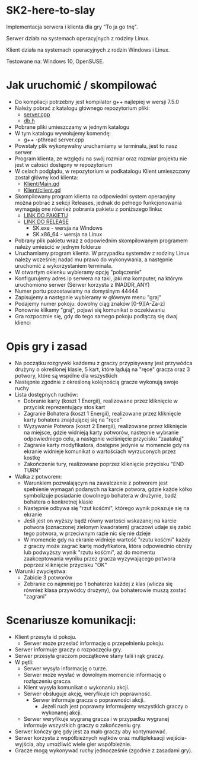 # SK2-here-to-slay
Implementacja serwera i klienta dla gry "To ja go tnę".

Serwer działa na systemach operacyjnych z rodziny Linux.

Klient działa na systemach operacyjnych z rodzin Windows i Linux.

Testowane na: Windows 10, OpenSUSE.

# Jak uruchomić / skompilować
- Do kompilacji potrzebny jest kompilator g++ najlepiej w wersji 7.5.0
- Należy pobrać z katalogu głównego repozytorium pliki:
  - [server.cpp](https://github.com/Wiktor-Jordeczka/SK2-here-to-slay/blob/main/server.cpp)
  - [db.h](https://github.com/Wiktor-Jordeczka/SK2-here-to-slay/blob/main/db.h)
- Pobrane pliki umieszczamy w jednym katalogu
- W tym katalogu wywołujemy komendę:
  - g++ -pthread server.cpp
- Powstały plik wykonywalny uruchamiamy w terminalu, jest to nasz serwer
- Program klienta, ze względu na swój rozmiar oraz rozmiar projektu nie jest w całości dostępny w repozytorium
- W celach podglądu, w repozytorium w podkatalogu Klient umieszczony został główny kod klienta:
  - [Klient/Main.gd](https://github.com/Wiktor-Jordeczka/SK2-here-to-slay/blob/main/Klient/Main.gd)
  - [Klient/client.gd](https://github.com/Wiktor-Jordeczka/SK2-here-to-slay/blob/main/Klient/client.gd)
- Skompilowany program klienta na odpowiedni system operacyjny można pobrać z sekcji Releases, jednak do pełnego funkcjonowania wymagają one również pobrania pakietu z poniższego linku:
  - [LINK DO PAKIETU](https://drive.google.com/drive/folders/1ll6SoiTjh3Qk5ngDhi0BVa83EVsUrhdi?usp=sharing)
  - [LINK DO RELEASE](https://github.com/Wiktor-Jordeczka/SK2-here-to-slay/releases/tag/v1.0)
    - SK.exe - wersja na Windows
    - SK.x86_64 - wersja na Linux
- Pobrany plik pakietu wraz z odpowiednim skompilowanym programem należy umieścić w jednym folderze
- Uruchamiamy program klienta. W przypadku systemów z rodziny Linux należy wcześniej nadać mu prawo do wykonywania, a następnie uruchomić z wykorzystaniem terminala.
- W otwartym okienku wybieramy opcję "połączenie"
- Konfigurujemy adres ip serwera na taki, jaki ma komputer, na którym uruchomiono serwer (Serwer korzysta z INADDR_ANY)
- Numer portu pozostawiamy na domyślnym 44444
- Zapisujemy a następnie wybieramy w głównym menu "graj"
- Podajemy numer pokoju: dowolny ciąg znaków [0-9][A-Za-z]
- Ponownie klikamy "graj", pojawi się komunikat o oczekiwaniu
- Gra rozpocznie się, gdy do tego samego pokoju podłączą się dwaj klienci

# Opis gry i zasad
- Na początku rozgrywki każdemu z graczy przypisywany jest przywódca drużyny o określonej klasie, 5 kart, które lądują na "ręce" gracza oraz 3 potwory, które są wspólne dla wszystkich
- Następnie zgodnie z określoną kolejnością gracze wykonują swoje ruchy
- Lista dostępnych ruchów:
  - Dobranie karty (koszt 1 Energii), realizowane przez kliknięcie w przycisk reprezentujący stos kart
  - Zagranie Bohatera (koszt 1 Energii), realizowane przez kliknięcie karty bohatera znajdującej się na "ręce"
  - Wyzywanie Potwora (koszt 2 Energii), realizowane przez kliknięcie na miejsce, gdzie widnieją karty potworów, nastepnie wybranie odpowiedniego celu, a następnie wciśnięcie przycisku "zaatakuj"
  - Zagranie karty modyfikatora, dostępne jedynie w momencie gdy na ekranie widnieje komunikat o wartościach wyrzuconych przez kostkę
  - Zakończenie tury, realizowane poprzez kliknięcie przycisku "END TURN"
- Walka z potworem:
  - Warunkiem pozwalającym na zawalczenie z potworem jest spełnienie wymagań podanych na karcie potwora, gdzie każde kółko symbolizuje posiadanie dowolnego bohatera w drużynie, badź bohatera o konkretnej klasie
  - Następnie odbywa się "rzut kośćmi", którego wynik pokazuje się na ekranie
  - Jeśli jest on wyższy bądź równy wartości wskazanej na karcie potwora (oznaczonej zielonym kwadratem) graczowi udaje się zabić tego potwora, w przeciwnym razie nic się nie dzieje
  - W momencie gdy na ekranie widnieje wartość "rzutu kośćmi" każdy z graczy może zagrać kartę modyfikatora, która odpowiednio obniży lub podwyższy wynik "rzutu kośćmi", aż do momentu zaakceptowania wyniku przez gracza wyzywającego potwora poprzez kliknięcie przycisku "OK"
- Warunki zwycięstwa:
  - Zabicie 3 potworów
  - Zebranie co najmniej po 1 bohaterze każdej z klas (wlicza się również klasa przywódcy drużyny), ów bohaterowie muszą zostać "zagrani"

# Scenariusze komunikacji:
- Klient przesyła id pokoju.
  - Serwer może przesłać informację o przepełnieniu pokoju.
- Serwer informuje graczy o rozpoczęciu gry.
- Serwer przesyła graczom początkowe stany talii i rąk graczy.
- W pętli:
  - Serwer wysyła informację o turze.
  - Serwer może wysłać w dowolnym momencie informację o rozłączeniu gracza.
  - Klient wysyła komunikat o wykonaniu akcji.
  - Serwer obsługuje akcję, weryfikuje ich poprawność.
    - Serwer informuje gracza o poprawności akcji.
      - Jeżeli ruch jest poprawny informujemy wszystkich graczy o wykonanej akcji.
  - Serwer weryfikuje wygraną gracza i w przypadku wygranej informuje wszystkich graczy o zakończeniu gry.
- Serwer kończy grę gdy jest za mało graczy aby kontynuować.
- Serwer korzysta z współbieżnych wątków oraz multipleksacji wejścia-wyjścia, aby umożliwić wiele gier współbieżnie.
- Gracze mogą wykonywać ruchy jednocześnie (zgodnie z zasadami gry).
